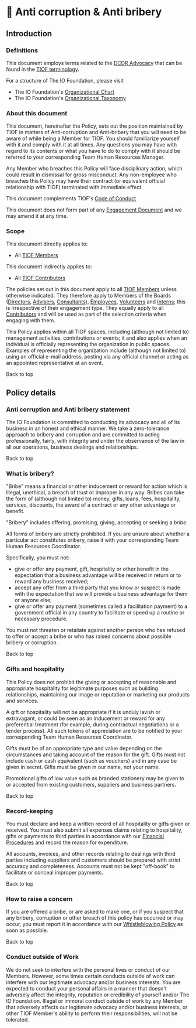 # 🚧 Anti corruption & Anti bribery

## Introduction

### Definitions

This document employs terms related to the [DCDR Advocacy](https://tiof.click/DCDRAdvocacy) that can be found in the [TIOF terminology](https://tiof.click/TIOFTerminology).

For a structure of The IO Foundation, please visit

* The IO Foundation's [Organizational Chart](http://tiof.click/TIOFOrgChart)
* The IO Foundation's [Organizational Taxonomy](https://tiof.click/OrgTaxonomy)

### About this document

This document, hereinafter the Policy, sets out the position maintained by TIOF in matters of Anti-corruption and Anti-bribery that you will need to be aware of while being a Member for TIOF. You should familiarize yourself with it and comply with it at all times. Any questions you may have with regard to its contents or what you have to do to comply with it should be referred to your corresponding Team Human Resources Manager.

Any Member who breaches this Policy will face disciplinary action, which could result in dismissal for gross misconduct. Any non-employee who breaches this Policy may have their contract (or equivalent official relationship with TIOF) terminated with immediate effect.

This document complements TIOF's [Code of Conduct](http://tiof.click/TIOFPolicyCoC)

This document does not form part of any [Engagement Document](https://github.com/TheIOFoundation/TIOF/wiki/Terminology#engagement-document) and we may amend it at any time.

### Scope

This document directly applies to:

* All [TIOF Members](https://tiof.click/TIOFTerminology#members)

This document indirectly applies to:

* All [TIOF Contributors](https://tiof.click/TIOFTerminology#contributors)

The policies set out in this document apply to all [TIOF Members](https://tiof.click/TIOFTerminology#members) unless otherwise indicated. They therefore apply to Members of the Boards ([Directors](https://tiof.click/TIOFTerminology#directors), [Advisers](https://tiof.click/TIOFTerminology#advisers), [Consultants](https://tiof.click/TIOFTerminology#consultants)), [Employees](https://tiof.click/TIOFTerminology#employees), [Volunteers](https://tiof.click/TIOFTerminology#volunteers) and [Interns](https://tiof.click/TIOFTerminology#interns); this is irrespective of their engagement type. They equally apply to all [Contributors](https://tiof.click/TIOFTerminology#contributors) and will be used as part of the selection criteria when engaging with them.

This Policy applies within all TIOF spaces, including (although not limited to) management activities, contributions or events; it and also applies when an individual is officially representing the organization in public spaces. Examples of representing the organization include (although not limited to) using an official e-mail address, posting via any official channel or acting as an appointed representative at an event.

Back to top

## Policy details

### Anti corruption and Anti bribery statement

The IO Foundation is committed to conducting its advocacy and all of its business in an honest and ethical manner. We take a zero-tolerance approach to bribery and corruption and are committed to acting professionally, fairly, with integrity and under the observance of the law in all our operations, business dealings and relationships.

Back to top

### What is bribery?

"Bribe" means a financial or other inducement or reward for action which is illegal, unethical, a breach of trust or improper in any way. Bribes can take the form of (although not limited to) money, gifts, loans, fees, hospitality, services, discounts, the award of a contract or any other advantage or benefit.

"Bribery" includes offering, promising, giving, accepting or seeking a _bribe_.

All forms of bribery are strictly prohibited. If you are unsure about whether a particular act constitutes bribery, raise it with your corresponding Team Human Resources Coordinator.

Specifically, you must not:

* give or offer any payment, gift, hospitality or other benefit in the expectation that a business advantage will be received in return or to reward any business received;
* accept any offer from a third party that you know or suspect is made with the expectation that we will provide a business advantage for them or anyone else;
* give or offer any payment (sometimes called a facilitation payment) to a government official in any country to facilitate or speed up a routine or necessary procedure.

You must not threaten or retaliate against another person who has refused to offer or accept a bribe or who has raised concerns about possible bribery or corruption.

Back to top

### Gifts and hospitality

This Policy does not prohibit the giving or accepting of reasonable and appropriate hospitality for legitimate purposes such as building relationships, maintaining our image or reputation or marketing our products and services.

A gift or hospitality will not be appropriate if it is unduly lavish or extravagant, or could be seen as an inducement or reward for any preferential treatment (for example, during contractual negotiations or a tender process). All such tokens of appreciation are to be notified to your corresponding Team Human Resources Coordinator.

Gifts must be of an appropriate type and value depending on the circumstances and taking account of the reason for the gift. Gifts must not include cash or cash equivalent (such as vouchers) and in any case be given in secret. Gifts must be given in our name, not your name.

Promotional gifts of low value such as branded stationery may be given to or accepted from existing customers, suppliers and business partners.

Back to top

### Record-keeping

You must declare and keep a written record of all hospitality or gifts given or received. You must also submit all expenses claims relating to hospitality, gifts or payments to third parties in accordance with our [Financial Procedures](http://tiof.click/ProceduresFinancial) and record the reason for expenditure.

All accounts, invoices, and other records relating to dealings with third parties including suppliers and customers should be prepared with strict accuracy and completeness. Accounts must not be kept "off-book" to facilitate or conceal improper payments.

Back to top

### How to raise a concern

If you are offered a bribe, or are asked to make one, or if you suspect that any bribery, corruption or other breach of this policy has occurred or may occur, you must report it in accordance with our [Whistleblowing Policy](http://tiof.click/PolicyWhisteblowing) as soon as possible.

Back to top

### Conduct outside of Work

We do not seek to interfere with the personal lives or conduct of our Members. However, some times certain conducts outside of work can interfere with our legitimate advocacy and/or business interests. You are expected to conduct your personal affairs in a manner that doesn't adversely affect the integrity, reputation or credibility of yourself and/or The IO Foundation. Illegal or immoral conduct outside of work by any Member that adversely affects our legitimate advocacy and/or business interests, or other TIOF Member's ability to perform their responsibilities, will not be tolerated.
